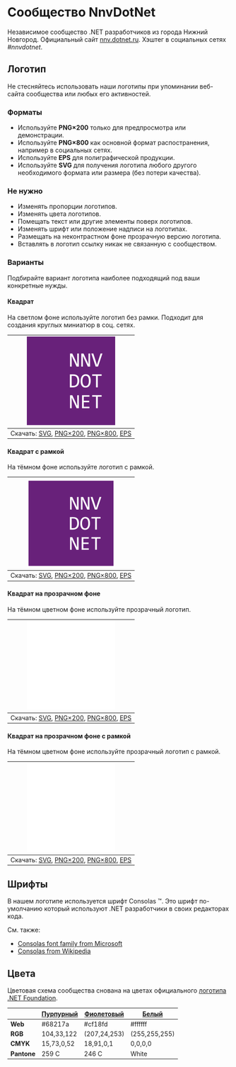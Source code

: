 ﻿# Сообщество NnvDotNet

Независимое сообщество .NET разработчиков из города Нижний Новгород. Официальный сайт [nnv.dotnet.ru](https://nnv.dotnet.ru/). Хэштег в социальных сетях _#nnvdotnet_.

## Логотип

Не стесняйтесь использовать наши логотипы при упоминании веб-сайта сообщества или любых его активностей.

### Форматы

- Используйте **PNG×200** только для предпросмотра или демонстрации.
- Используйте **PNG×800** как основной формат распостранения, например в социальных сетях.
- Используйте **EPS** для полиграфической продукции.
- Используйте **SVG** для получения логотипа любого другого необходимого формата или размера (без потери качества).

### Не нужно

- Изменять пропорции логотипов.
- Изменять цвета логотипов.
- Помещать текст или другие элементы поверх логотипов.
- Изменять шрифт или положение надписи на логотипах.
- Размещать на неконтрастном фоне прозрачную версию логотипа.
- Вставлять в логотип ссылку никак не связанную с сообществом.

### Варианты

Подбирайте вариант логотипа наиболее подходящий под ваши конкретные нужды.

#### Квадрат

На светлом фоне используйте логотип без рамки. Подходит для создания круглых миниатюр в соц. сетях.

| ![Квадратный логотип NnvDotNet](nnvdotnet-logo-squared-200.png) |
| :----: |
| Скачать: [SVG](https://raw.githubusercontent.com/AnatolyKulakov/SpbDotNet/master/Logo/Nnv/nnvdotnet-logo-squared.svg), [PNG×200](https://raw.githubusercontent.com/AnatolyKulakov/SpbDotNet/master/Logo/Nnv/nnvdotnet-logo-squared-200.png), [PNG×800](https://raw.githubusercontent.com/AnatolyKulakov/SpbDotNet/master/Logo/Nnv/nnvdotnet-logo-squared-800.png), [EPS](https://raw.githubusercontent.com/AnatolyKulakov/SpbDotNet/master/Logo/Nnv/nnvdotnet-logo-squared.eps) |

#### Квадрат с рамкой

На тёмном фоне используйте логотип с рамкой.

| ![Квадратный логотип NnvDotNet с рамкой](nnvdotnet-logo-squared-bordered-200.png) |
| :----: |
| Скачать: [SVG](https://raw.githubusercontent.com/AnatolyKulakov/SpbDotNet/master/Logo/Nnv/nnvdotnet-logo-squared-bordered.svg), [PNG×200](https://raw.githubusercontent.com/AnatolyKulakov/SpbDotNet/master/Logo/Nnv/nnvdotnet-logo-squared-bordered-200.png), [PNG×800](https://raw.githubusercontent.com/AnatolyKulakov/SpbDotNet/master/Logo/Nnv/nnvdotnet-logo-squared-bordered-800.png), [EPS](https://raw.githubusercontent.com/AnatolyKulakov/SpbDotNet/master/Logo/Nnv/nnvdotnet-logo-squared-bordered.eps) |

#### Квадрат на прозрачном фоне

На тёмном цветном фоне используйте прозрачный логотип.

| ![Квадратный прозрачный логотип NnvDotNet](nnvdotnet-logo-squared-white-200.png) |
| :----: |
| Скачать: [SVG](https://raw.githubusercontent.com/AnatolyKulakov/SpbDotNet/master/Logo/Nnv/nnvdotnet-logo-squared-white.svg), [PNG×200](https://raw.githubusercontent.com/AnatolyKulakov/SpbDotNet/master/Logo/Nnv/nnvdotnet-logo-squared-white-200.png), [PNG×800](https://raw.githubusercontent.com/AnatolyKulakov/SpbDotNet/master/Logo/Nnv/nnvdotnet-logo-squared-white-800.png), [EPS](https://raw.githubusercontent.com/AnatolyKulakov/SpbDotNet/master/Logo/Nnv/nnvdotnet-logo-squared-white.eps) |

#### Квадрат на прозрачном фоне с рамкой

На тёмном цветном фоне используйте прозрачный логотип с рамкой.

| ![Квадратный прозрачный логотип NnvDotNet с рамкой](nnvdotnet-logo-squared-white-bordered-200.png)  |
| :---: |
| Скачать: [SVG](https://raw.githubusercontent.com/AnatolyKulakov/SpbDotNet/master/Logo/Nnv/nnvdotnet-logo-squared-white-bordered.svg), [PNG×200](https://raw.githubusercontent.com/AnatolyKulakov/SpbDotNet/master/Logo/Nnv/nnvdotnet-logo-squared-white-bordered-200.png), [PNG×800](https://raw.githubusercontent.com/AnatolyKulakov/SpbDotNet/master/Logo/Nnv/nnvdotnet-logo-squared-white-bordered-800.png), [EPS](https://raw.githubusercontent.com/AnatolyKulakov/SpbDotNet/master/Logo/Nnv/nnvdotnet-logo-squared-white-bordered.eps) |

## Шрифты

В нашем логотипе используется шрифт Consolas ™. Это шрифт по-умолчанию который используют .NET разработчики в своих редакторах кода.

См. также:

- [Consolas font family from Microsoft](https://docs.microsoft.com/en-us/typography/font-list/consolas)
- [Consolas from Wikipedia](https://en.wikipedia.org/wiki/Consolas)

## Цвета

Цветовая схема сообщества снована на цветах официального [логотипа .NET Foundation](https://github.com/dotnet/swag/tree/master/logo).

|             | [Пурпурный](https://www.color-hex.com/color/68217a) | [Фиолетовый](https://www.color-hex.com/color/cf18fd) | [Белый](https://www.color-hex.com/color/ffffff) |
| ----------- | --------------------------------------------------- | ---------------------------------------------------- | ----------------------------------------------- |
| **Web**     | #68217a                                             | #cf18fd                                              | #ffffff                                         |
| **RGB**     | 104,33,122                                          | (207,24,253)                                         | (255,255,255)                                   |
| **CMYK**    | 15,73,0,52                                          | 18,91,0,1                                            | 0,0,0,0                                         |
| **Pantone** | 259 C                                               | 246 C                                                | White                                           |

